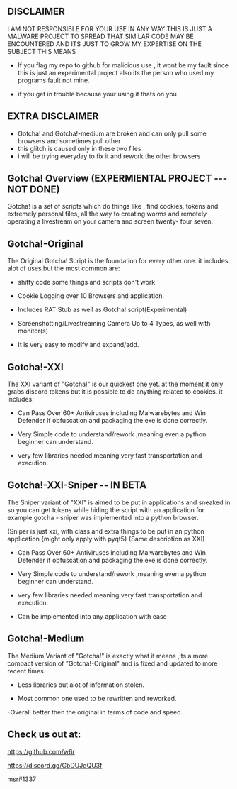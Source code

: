 DISCLAIMER
----------
I AM NOT RESPONSIBLE FOR YOUR USE IN ANY WAY THIS IS JUST A MALWARE PROJECT TO SPREAD THAT SIMILAR CODE MAY BE ENCOUNTERED AND ITS JUST TO GROW MY EXPERTISE ON THE SUBJECT THIS MEANS

- If you flag my repo to github for malicious use , it wont be my fault since this is just an experimental project also its the person who used my programs fault not mine.

- if you get in trouble because your using it thats on you


EXTRA DISCLAIMER
----------------

- Gotcha! and Gotcha!-medium are broken and can only pull some browsers and sometimes pull other
- this glitch is caused only in these two files
- i will be trying everyday to fix it and rework the other browsers


Gotcha! Overview (EXPERMIENTAL PROJECT --- NOT DONE)
----------------
Gotcha! is a set of scripts which do things like , find cookies, tokens and extremely personal files, all the way to creating worms and remotely operating a livestream on your camera and screen twenty- four seven.

Gotcha!-Original
----------------
The Original Gotcha! Script is the foundation for every other one.
it includes alot of uses but the most common are:

- shitty code some things and scripts don't work

- Cookie Logging over 10 Browsers and application.

- Includes RAT Stub as well as Gotcha! script(Experimental)

- Screenshotting/Livestreaming Camera Up to 4 Types, as well with monitor(s)

- It is very easy to modify and expand/add.

Gotcha!-XXI
-----------
The XXI variant of "Gotcha!" is our quickest one yet. at the moment it only grabs discord tokens but it is possible to do anything related to cookies.
it includes:

- Can Pass Over 60+ Antiviruses including Malwarebytes and Win Defender if obfuscation and packaging the exe is done correctly.

- Very Simple code to understand/rework ,meaning even a python beginner can understand.

- very few libraries needed meaning very fast transportation and execution.


Gotcha!-XXI-Sniper -- IN BETA
-----------
The Sniper variant of "XXI" is aimed to be put in applications and sneaked in so you can get tokens while hiding the script with an application for example gotcha - sniper was implemented into a python browser.

(Sniper is just xxi, with class and extra things to be put in an python application {might only apply with pyqt5}
(Same description as XXI)

- Can Pass Over 60+ Antiviruses including Malwarebytes and Win Defender if obfuscation and packaging the exe is done correctly.

- Very Simple code to understand/rework ,meaning even a python beginner can understand.

- very few libraries needed meaning very fast transportation and execution.

- Can be implemented into any application with ease


Gotcha!-Medium
---------------
The Medium Variant of "Gotcha!" is exactly what it means ,its a more compact version of "Gotcha!-Original" and is fixed and updated to more recent times.

- Less libraries but alot of information stolen.

- Most common one used to be rewritten and reworked.

-Overall better then the original in terms of code and speed.


Check us out at:
---------------

https://github.com/w6r

https://discord.gg/GbDUJdQU3f

msr#1337
